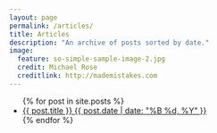 ```yaml
---
layout: page
permalink: /articles/
title: Articles
description: "An archive of posts sorted by date."
image:
  feature: so-simple-sample-image-2.jpg
  credit: Michael Rose
  creditlink: http://mademistakes.com
---
```



<ul class="post-list">
{% for post in site.posts %} 
  <li><article><a href="{{ site.url }}{{ post.url }}">{{ post.title }} <span class="entry-date"><time datetime="{{ post.date | date_to_xmlschema }}">{{ post.date | date: "%B %d, %Y" }}</time></span></a></article></li>
{% endfor %}
</ul>



